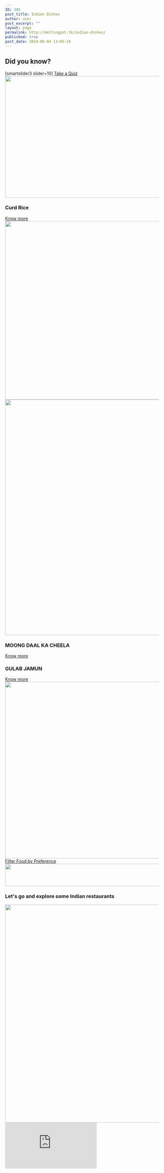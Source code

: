 ```yaml
---
ID: 385
post_title: Indian Dishes
author: user
post_excerpt: ""
layout: page
permalink: http://meltingpot.tk/indian-dishes/
published: true
post_date: 2019-09-04 13:05:34
---
```

<h2>Did you know?</h2>		
		[smartslider3 slider=10]		
			<a href="#dada">
						</a>
			<a href="https://meltingpot.tk/food-and-culture-quiz/" role="button">
						Take a Quiz
					</a>
										<img width="1024" height="397" src="http://meltingpot.tk/wp-content/uploads/2019/10/Untitled-2019-10-13T194324.268-1024x397.png" alt="" srcset="https://meltingpot.tk/wp-content/uploads/2019/10/Untitled-2019-10-13T194324.268-1024x397.png 1024w, https://meltingpot.tk/wp-content/uploads/2019/10/Untitled-2019-10-13T194324.268-300x116.png 300w, https://meltingpot.tk/wp-content/uploads/2019/10/Untitled-2019-10-13T194324.268-768x297.png 768w, https://meltingpot.tk/wp-content/uploads/2019/10/Untitled-2019-10-13T194324.268.png 1175w" sizes="(max-width: 1024px) 100vw, 1024px" />											
			<h3>Curd Rice</h3>		
			<a href="https://meltingpot.tk/curd-rice/" role="button">
						Know more
					</a>
										<img width="768" height="582" src="http://meltingpot.tk/wp-content/uploads/2019/09/Curd_Rice-768x582.jpg" alt="" srcset="https://meltingpot.tk/wp-content/uploads/2019/09/Curd_Rice-768x582.jpg 768w, https://meltingpot.tk/wp-content/uploads/2019/09/Curd_Rice-300x227.jpg 300w, https://meltingpot.tk/wp-content/uploads/2019/09/Curd_Rice-1024x776.jpg 1024w" sizes="(max-width: 768px) 100vw, 768px" />											
										<img width="1024" height="768" src="http://meltingpot.tk/wp-content/uploads/2019/09/WechatIMG254-1024x768.jpeg" alt="" srcset="https://meltingpot.tk/wp-content/uploads/2019/09/WechatIMG254-1024x768.jpeg 1024w, https://meltingpot.tk/wp-content/uploads/2019/09/WechatIMG254-300x225.jpeg 300w, https://meltingpot.tk/wp-content/uploads/2019/09/WechatIMG254-768x576.jpeg 768w" sizes="(max-width: 1024px) 100vw, 1024px" />											
			<h3>MOONG DAAL KA CHEELA</h3>		
			<a href="http://www.meltingpot.tk/moong-daal-ka-chilla/" role="button">
						Know more
					</a>
			<h3>GULAB JAMUN</h3>		
			<a href="https://www.meltingpot.tk/gulab-jamun/" role="button">
						Know more
					</a>
										<img width="768" height="576" src="http://meltingpot.tk/wp-content/uploads/2019/10/gulab-jamun-768x576.jpg" alt="" srcset="https://meltingpot.tk/wp-content/uploads/2019/10/gulab-jamun-768x576.jpg 768w, https://meltingpot.tk/wp-content/uploads/2019/10/gulab-jamun-300x225.jpg 300w, https://meltingpot.tk/wp-content/uploads/2019/10/gulab-jamun.jpg 1024w" sizes="(max-width: 768px) 100vw, 768px" />											
			<a href="https://meltingpot.tk/dish-filter/" role="button">
						Filter Food by Preference
					</a>
										<img width="1483" height="73" src="http://meltingpot.tk/wp-content/uploads/2019/09/Untitled-47.png" alt="" srcset="https://meltingpot.tk/wp-content/uploads/2019/09/Untitled-47.png 1483w, https://meltingpot.tk/wp-content/uploads/2019/09/Untitled-47-300x15.png 300w, https://meltingpot.tk/wp-content/uploads/2019/09/Untitled-47-768x38.png 768w, https://meltingpot.tk/wp-content/uploads/2019/09/Untitled-47-1024x50.png 1024w" sizes="(max-width: 1483px) 100vw, 1483px" />											
			<h3>Let's go and explore some Indian restaurants</h3>		
										<img width="718" height="711" src="http://meltingpot.tk/wp-content/uploads/2019/09/Untitled-68.png" alt="" srcset="https://meltingpot.tk/wp-content/uploads/2019/09/Untitled-68.png 718w, https://meltingpot.tk/wp-content/uploads/2019/09/Untitled-68-150x150.png 150w, https://meltingpot.tk/wp-content/uploads/2019/09/Untitled-68-300x297.png 300w" sizes="(max-width: 718px) 100vw, 718px" />											
			<iframe frameborder="0" scrolling="no" marginheight="0" marginwidth="0" src="https://maps.google.com/maps?q=Indian%20Restaurants&amp;t=m&amp;z=12&amp;output=embed&amp;iwloc=near" aria-label="Indian Restaurants"></iframe>